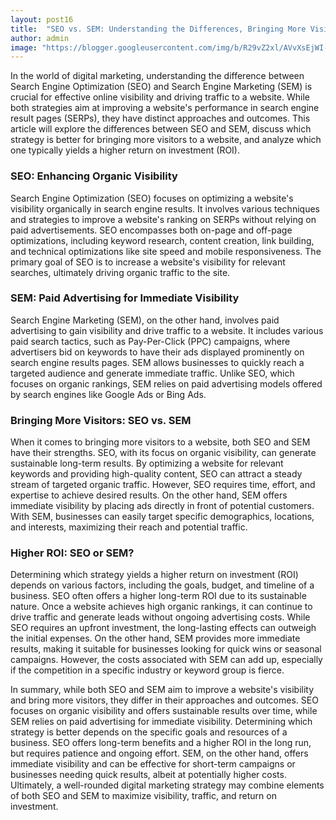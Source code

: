 ```yaml
---
layout: post16
title:  "SEO vs. SEM: Understanding the Differences, Bringing More Visitors, and Higher ROI"
author: admin
image: "https://blogger.googleusercontent.com/img/b/R29vZ2xl/AVvXsEjWI-S63dBu8V6DVSAb_KYAVIZgWyo-65ZcFuRAy4cB1CoABXtWgY3VCYFaLsAp_3rAU45RqLgWQiz2fgJCMZ9_7JPTi_pQojcMQ8CmffXVNX22wOyCk1Po3dTRgb-ftYO95gmlL8x1JOTgkwRDO2XXzq3ZQYgjwIZKtFxy3AWo7UY6uWc39krAxOFKeFZZ/s1600/images%20%2818%29.jpeg"
---
```




<p>In the world of digital marketing, understanding the difference between Search Engine Optimization (SEO) and Search Engine Marketing (SEM) is crucial for effective online visibility and driving traffic to a website. While both strategies aim at improving a website's performance in search engine result pages (SERPs), they have distinct approaches and outcomes. This article will explore the differences between SEO and SEM, discuss which strategy is better for bringing more visitors to a website, and analyze which one typically yields a higher return on investment (ROI).</p>
<h3>SEO: Enhancing Organic Visibility</h3>
<p>Search Engine Optimization (SEO) focuses on optimizing a website's visibility organically in search engine results. It involves various techniques and strategies to improve a website's ranking on SERPs without relying on paid advertisements. SEO encompasses both on-page and off-page optimizations, including keyword research, content creation, link building, and technical optimizations like site speed and mobile responsiveness. The primary goal of SEO is to increase a website's visibility for relevant searches, ultimately driving organic traffic to the site.</p>
<h3>SEM: Paid Advertising for Immediate Visibility</h3>
<p>Search Engine Marketing (SEM), on the other hand, involves paid advertising to gain visibility and drive traffic to a website. It includes various paid search tactics, such as Pay-Per-Click (PPC) campaigns, where advertisers bid on keywords to have their ads displayed prominently on search engine results pages. SEM allows businesses to quickly reach a targeted audience and generate immediate traffic. Unlike SEO, which focuses on organic rankings, SEM relies on paid advertising models offered by search engines like Google Ads or Bing Ads.</p>
<h3>Bringing More Visitors: SEO vs. SEM</h3>
<p>When it comes to bringing more visitors to a website, both SEO and SEM have their strengths. SEO, with its focus on organic visibility, can generate sustainable long-term results. By optimizing a website for relevant keywords and providing high-quality content, SEO can attract a steady stream of targeted organic traffic. However, SEO requires time, effort, and expertise to achieve desired results. On the other hand, SEM offers immediate visibility by placing ads directly in front of potential customers. With SEM, businesses can easily target specific demographics, locations, and interests, maximizing their reach and potential traffic.</p>
<h3>Higher ROI: SEO or SEM?</h3>
<p>Determining which strategy yields a higher return on investment (ROI) depends on various factors, including the goals, budget, and timeline of a business. SEO often offers a higher long-term ROI due to its sustainable nature. Once a website achieves high organic rankings, it can continue to drive traffic and generate leads without ongoing advertising costs. While SEO requires an upfront investment, the long-lasting effects can outweigh the initial expenses. On the other hand, SEM provides more immediate results, making it suitable for businesses looking for quick wins or seasonal campaigns. However, the costs associated with SEM can add up, especially if the competition in a specific industry or keyword group is fierce.</p>
<p>In summary, while both SEO and SEM aim to improve a website's visibility and bring more visitors, they differ in their approaches and outcomes. SEO focuses on organic visibility and offers sustainable results over time, while SEM relies on paid advertising for immediate visibility. Determining which strategy is better depends on the specific goals and resources of a business. SEO offers long-term benefits and a higher ROI in the long run, but requires patience and ongoing effort. SEM, on the other hand, offers immediate visibility and can be effective for short-term campaigns or businesses needing quick results, albeit at potentially higher costs. Ultimately, a well-rounded digital marketing strategy may combine elements of both SEO and SEM to maximize visibility, traffic, and return on investment.</p>




